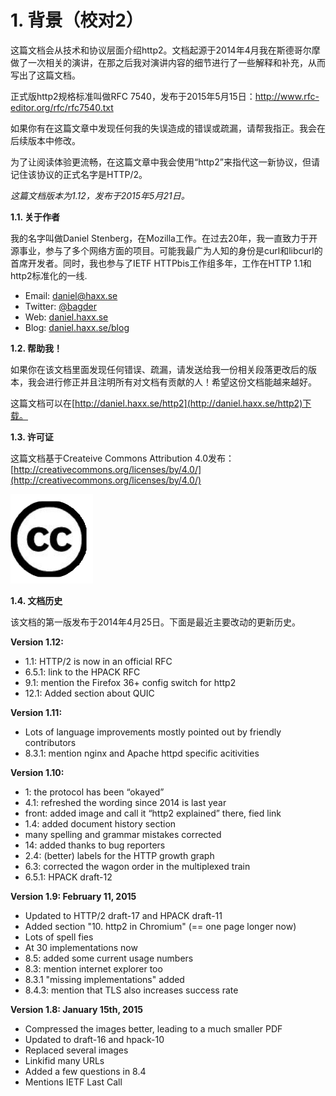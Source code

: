 # 1. 背景（校对2）

这篇文档会从技术和协议层面介绍http2。文档起源于2014年4月我在斯德哥尔摩做了一次相关的演讲，在那之后我对演讲内容的细节进行了一些解释和补充，从而写出了这篇文档。

正式版http2规格标准叫做RFC 7540，发布于2015年5月15日：http://www.rfc-editor.org/rfc/rfc7540.txt

如果你有在这篇文章中发现任何我的失误造成的错误或疏漏，请帮我指正。我会在后续版本中修改。

为了让阅读体验更流畅，在这篇文章中我会使用“http2”来指代这一新协议，但请记住该协议的正式名字是HTTP/2。

*这篇文档版本为1.12，发布于2015年5月21日。*

**1.1. 关于作者**

我的名字叫做Daniel Stenberg，在Mozilla工作。在过去20年，我一直致力于开源事业，参与了多个网络方面的项目。可能我最广为人知的身份是curl和libcurl的首席开发者。同时，我也参与了IETF HTTPbis工作组多年，工作在HTTP 1.1和http2标准化的一线.

  * Email: daniel@haxx.se
  * Twitter: [@bagder](https://twitter.com/bagder)
  * Web: [daniel.haxx.se](http://daniel.haxx.se/)
  * Blog: [daniel.haxx.se/blog](http://daniel.haxx.se/blog/)


**1.2. 帮助我！**

如果你在该文档里面发现任何错误、疏漏，请发送给我一份相关段落更改后的版本，我会进行修正并且注明所有对文档有贡献的人！希望这份文档能越来越好。

这篇文档可以在[http://daniel.haxx.se/http2](http://daniel.haxx.se/http2)下载。

**1.3. 许可证**

这篇文档基于Createive Commons Attribution 4.0发布： [http://creativecommons.org/licenses/by/4.0/](http://creativecommons.org/licenses/by/4.0/)

![](imgs/license.png)


**1.4. 文档历史**

该文档的第一版发布于2014年4月25日。下面是最近主要改动的更新历史。

**Version 1.12:**
* 1.1: HTTP/2 is now in an official RFC
* 6.5.1: link to the HPACK RFC
* 9.1: mention the Firefox 36+ config switch for http2
* 12.1: Added section about QUIC

**Version 1.11:**
* Lots of language improvements mostly pointed out by friendly contributors
* 8.3.1: mention nginx and Apache httpd specific acitivities

**Version 1.10:**
* 1: the protocol has been “okayed”
* 4.1: refreshed the wording since 2014 is last year
* front: added image and call it “http2 explained” there, fied link
* 1.4: added document history section
* many spelling and grammar mistakes corrected
* 14: added thanks to bug reporters
* 2.4: (better) labels for the HTTP growth graph
* 6.3: corrected the wagon order in the multiplexed train
* 6.5.1: HPACK draft-12

**Version 1.9: February 11, 2015**
* Updated to HTTP/2 draft-17 and HPACK draft-11
* Added section "10. http2 in Chromium" (== one page longer now)
* Lots of spell fies
* At 30 implementations now
* 8.5: added some current usage numbers
* 8.3: mention internet explorer too
* 8.3.1 "missing implementations" added
* 8.4.3: mention that TLS also increases success rate

**Version 1.8: January 15th, 2015**
* Compressed the images better, leading to a much smaller PDF
* Updated to draft-16 and hpack-10
* Replaced several images
* Linkifid many URLs
* Added a few questions in 8.4
* Mentions IETF Last Call

<!-- Review备注：这一章翻译已经没有明显问题。 -->
